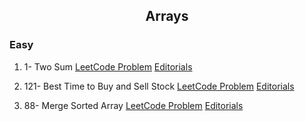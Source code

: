 ## <div align="center">Arrays<div>

### Easy

1. 1- Two Sum <a href="https://leetcode.com/problems/two-sum/">LeetCode Problem</a> <a href="https://www.youtube.com/watch?v=o2WOhGSfx_8">Editorials</a>

2. 121- Best Time to Buy and Sell Stock <a href="https://leetcode.com/problems/best-time-to-buy-and-sell-stock/">LeetCode Problem</a> <a href="https://www.youtube.com/watch?v=XIWykOHE1SE&ab_channel=Fraz">Editorials</a>

3. 88- Merge Sorted Array <a href="https://leetcode.com/problems/merge-sorted-array/">LeetCode Problem</a> <a href="https://www.youtube.com/watch?v=FyzWXlSMNoI&ab_channel=Fraz">Editorials</a>
